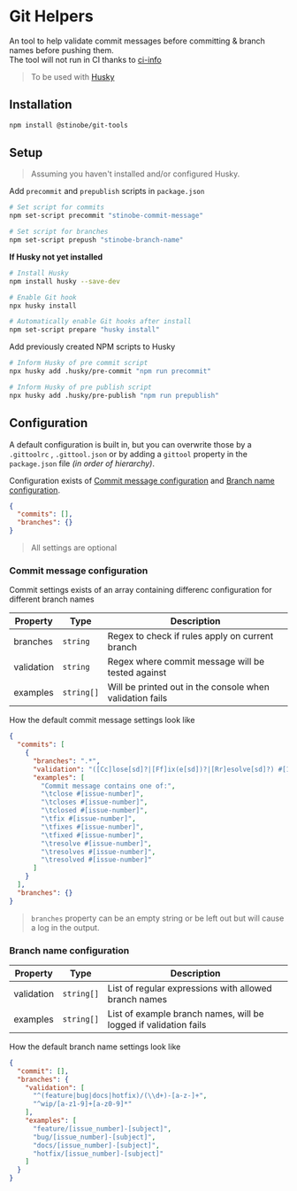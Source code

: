 # Git Helpers

An tool to help validate commit messages before committing & branch names before pushing them.  
The tool will not run in CI thanks to [ci-info](https://www.npmjs.com/package/ci-info)

> To be used with [Husky](https://typicode.github.io/husky/#/)

## Installation

```bash
npm install @stinobe/git-tools
```

## Setup

> Assuming you haven't installed and/or configured Husky.

Add `precommit` and `prepublish` scripts in `package.json`

```bash
# Set script for commits
npm set-script precommit "stinobe-commit-message"

# Set script for branches
npm set-script prepush "stinobe-branch-name"
```

**If Husky not yet installed**

```bash
# Install Husky
npm install husky --save-dev

# Enable Git hook
npx husky install

# Automatically enable Git hooks after install
npm set-script prepare "husky install"
```

Add previously created NPM scripts to Husky

```bash
# Inform Husky of pre commit script
npx husky add .husky/pre-commit "npm run precommit"

# Inform Husky of pre publish script
npx husky add .husky/pre-publish "npm run prepublish"
```

## Configuration

A default configuration is built in, but you can overwrite those by a `.gittoolrc` , `.gittool.json` or by adding a `gittool` property in the `package.json` file _(in order of hierarchy)_.

Configuration exists of [Commit message configuration](#commit-message-configuration) and [Branch name configuration](#branch-name-configuration).

```json
{
  "commits": [],
  "branches": {}
}
```

> All settings are optional

### Commit message configuration

Commit settings exists of an array containing differenc configuration for different branch names

| Property   | Type       | Description                                              |
| ---------- | ---------- | -------------------------------------------------------- |
| branches   | `string`   | Regex to check if rules apply on current branch          |
| validation | `string`   | Regex where commit message will be tested against        |
| examples   | `string[]` | Will be printed out in the console when validation fails |

How the default commit message settings look like

```json
{
  "commits": [
    {
      "branches": ".*",
      "validation": "([Cc]lose[sd]?|[Ff]ix(e[sd])?|[Rr]esolve[sd]?) #[1-9]+\\d*",
      "examples": [
        "Commit message contains one of:",
        "\tclose #[issue-number]",
        "\tcloses #[issue-number]",
        "\tclosed #[issue-number]",
        "\tfix #[issue-number]",
        "\tfixes #[issue-number]",
        "\tfixed #[issue-number]",
        "\tresolve #[issue-number]",
        "\tresolves #[issue-number]",
        "\tresolved #[issue-number]"
      ]
    }
  ],
  "branches": {}
}
```

> `branches` property can be an empty string or be left out but will cause a log in the output.

### Branch name configuration

| Property   | Type       | Description                                                      |
| ---------- | ---------- | ---------------------------------------------------------------- |
| validation | `string[]` | List of regular expressions with allowed branch names            |
| examples   | `string[]` | List of example branch names, will be logged if validation fails |

How the default branch name settings look like

```json
{
  "commit": [],
  "branches": {
    "validation": [
      "^(feature|bug|docs|hotfix)/(\\d+)-[a-z-]+",
      "^wip/[a-z1-9]+[a-z0-9]*"
    ],
    "examples": [
      "feature/[issue_number]-[subject]",
      "bug/[issue_number]-[subject]",
      "docs/[issue_number]-[subject]",
      "hotfix/[issue_number]-[subject]"
    ]
  }
}
```
